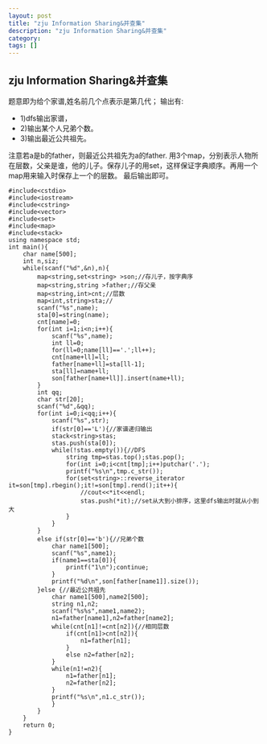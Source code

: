 ```yaml
---
layout: post
title: "zju Information Sharing&并查集"
description: "zju Information Sharing&并查集"
category:
tags: []
---
```


## zju Information Sharing&并查集 ##

题意即为给个家谱,姓名前几个点表示是第几代；
输出有:

* 1)dfs输出家谱，
* 2)输出某个人兄弟个数。
* 3)输出最近公共祖先。


注意若a是b的father，则最近公共祖先为a的father.
用3个map，分别表示人物所在层数，父亲是谁，他的儿子。保存儿子的用set，这样保证字典顺序。再用一个map用来输入时保存上一个的层数。
最后输出即可。

	#include<cstdio>
	#include<iostream>
	#include<cstring>
	#include<vector>
	#include<set>
	#include<map>
	#include<stack>
	using namespace std;
	int main(){
		char name[500];
		int n,siz;
		while(scanf("%d",&n),n){
			map<string,set<string> >son;//存儿子，按字典序
			map<string,string >father;//存父亲
			map<string,int>cnt;//层数
			map<int,string>sta;//
			scanf("%s",name);
			sta[0]=string(name);
			cnt[name]=0;
			for(int i=1;i<n;i++){
				scanf("%s",name);
				int ll=0;
				for(ll=0;name[ll]=='.';ll++);
				cnt[name+ll]=ll;
				father[name+ll]=sta[ll-1];
				sta[ll]=name+ll;
				son[father[name+ll]].insert(name+ll);
			}
			int qq;
			char str[20];
			scanf("%d",&qq);
			for(int i=0;i<qq;i++){
				scanf("%s",str);
				if(str[0]=='L'){//家谱递归输出
				stack<string>stas;
				stas.push(sta[0]);
				while(!stas.empty()){//DFS
					string tmp=stas.top();stas.pop();
					for(int i=0;i<cnt[tmp];i++)putchar('.');
					printf("%s\n",tmp.c_str());
					for(set<string>::reverse_iterator it=son[tmp].rbegin();it!=son[tmp].rend();it++){
						//cout<<*it<<endl;
						stas.push(*it);//set从大到小排序，这里dfs输出时就从小到大
					}
				}
			}
			else if(str[0]=='b'){//兄弟个数
				char name1[500];
				scanf("%s",name1);
				if(name1==sta[0]){
					printf("1\n");continue;
				}
				printf("%d\n",son[father[name1]].size());
			}else {//最近公共祖先
				char name1[500],name2[500];
				string n1,n2;
				scanf("%s%s",name1,name2);
				n1=father[name1],n2=father[name2];
				while(cnt[n1]!=cnt[n2]){//相同层数
					if(cnt[n1]>cnt[n2]){
						n1=father[n1];
					}
					else n2=father[n2];
				}
				while(n1!=n2){
					n1=father[n1];
					n2=father[n2];
				}
				printf("%s\n",n1.c_str());
				}
			}
		}
		return 0;
	}
